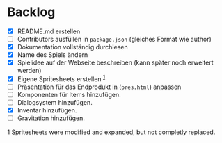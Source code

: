 # Backlog

- [x] README.md erstellen
- [ ] Contributors ausfüllen in `package.json` (gleiches Format wie author)
- [x] Dokumentation vollständig durchlesen
- [x] Name des Spiels ändern
- [x] Spielidee auf der Webseite beschreiben (kann später noch erweitert werden)
- [x] Eigene Spritesheets erstellen <sup>[1](#footnote-1)</sup>
- [ ] Präsentation für das Endprodukt in (`pres.html`) anpassen
- [ ] Komponenten für Items hinzufügen.
- [ ] Dialogsystem hinzufügen.
- [x] Inventar hinzufügen.
- [ ] Gravitation hinzufügen.

<a id="footnote-1">1</a> Spritesheets were modified and expanded, but not completly replaced.
